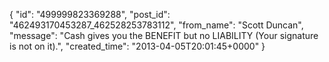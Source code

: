  {
   "id": "499999823369288",
   "post_id": "462493170453287_462528253783112",
   "from_name": "Scott Duncan",
   "message": "Cash gives you the BENEFIT but no LIABILITY (Your signature is not on it).",
   "created_time": "2013-04-05T20:01:45+0000"
 }
